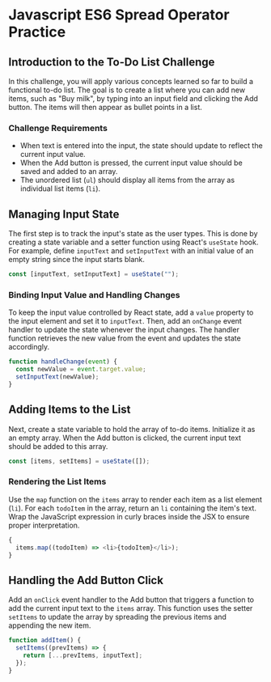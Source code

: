 # Javascript ES6 Spread Operator Practice

## Introduction to the To-Do List Challenge

In this challenge, you will apply various concepts learned so far to build a functional to-do list. The goal is to create a list where you can add new items, such as "Buy milk", by typing into an input field and clicking the Add button. The items will then appear as bullet points in a list.

### Challenge Requirements

- When text is entered into the input, the state should update to reflect the current input value.
- When the Add button is pressed, the current input value should be saved and added to an array.
- The unordered list (`ul`) should display all items from the array as individual list items (`li`).

## Managing Input State

The first step is to track the input's state as the user types. This is done by creating a state variable and a setter function using React's `useState` hook. For example, define `inputText` and `setInputText` with an initial value of an empty string since the input starts blank.

```js
const [inputText, setInputText] = useState("");
```

### Binding Input Value and Handling Changes

To keep the input value controlled by React state, add a `value` property to the input element and set it to `inputText`. Then, add an `onChange` event handler to update the state whenever the input changes. The handler function retrieves the new value from the event and updates the state accordingly.

```js
function handleChange(event) {
  const newValue = event.target.value;
  setInputText(newValue);
}
```

## Adding Items to the List

Next, create a state variable to hold the array of to-do items. Initialize it as an empty array. When the Add button is clicked, the current input text should be added to this array.

```js
const [items, setItems] = useState([]);
```

### Rendering the List Items

Use the `map` function on the `items` array to render each item as a list element (`li`). For each `todoItem` in the array, return an `li` containing the item's text. Wrap the JavaScript expression in curly braces inside the JSX to ensure proper interpretation.

```js
{
  items.map((todoItem) => <li>{todoItem}</li>);
}
```

## Handling the Add Button Click

Add an `onClick` event handler to the Add button that triggers a function to add the current input text to the `items` array. This function uses the setter `setItems` to update the array by spreading the previous items and appending the new item.

```js
function addItem() {
  setItems((prevItems) => {
    return [...prevItems, inputText];
  });
}
```
